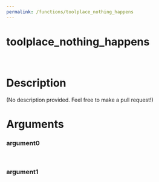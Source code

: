 ```yaml
---
permalink: /functions/toolplace_nothing_happens
---
```

# toolplace_nothing_happens  
&nbsp;  
# Description  
(No description provided. Feel free to make a pull request!) 
&nbsp;  
# Arguments
### argument0

&nbsp;    
### argument1

&nbsp;    


